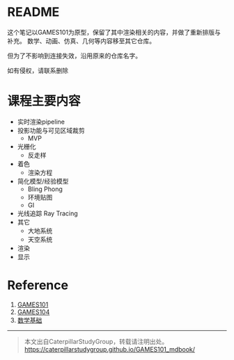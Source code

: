 # README

这个笔记以GAMES101为原型，保留了其中渲染相关的内容，并做了重新排版与补充。
数学、动画、仿真、几何等内容移至其它仓库。  

但为了不影响到连接失效，沿用原来的仓库名字。      

如有侵权，请联系删除

# 课程主要内容

- 实时渲染pipeline
- 投影功能与可见区域裁剪
  - MVP
- 光栅化
  - 反走样
- 着色
  - 渲染方程
- 简化模型/经验模型
  - Bling Phong
  - 环境贴图
  - GI
- 光线追踪 Ray Tracing 
- 其它
  - 大地系统
  - 天空系统
- 渲染
- 显示


# Reference

1. [GAMES101](https://www.bilibili.com/video/BV1X7411F744?spm_id_from=333.337.search-card.all.click)
2. [GAMES104](https://caterpillarstudygroup.github.io/GAMES104_mdbook/index.html)
3. [数学基础](https://caterpillarstudygroup.github.io/mathematics_basic_for_ML/index.html)

---------------------------------------

> 本文出自CaterpillarStudyGroup，转载请注明出处。  
> https://caterpillarstudygroup.github.io/GAMES101_mdbook/